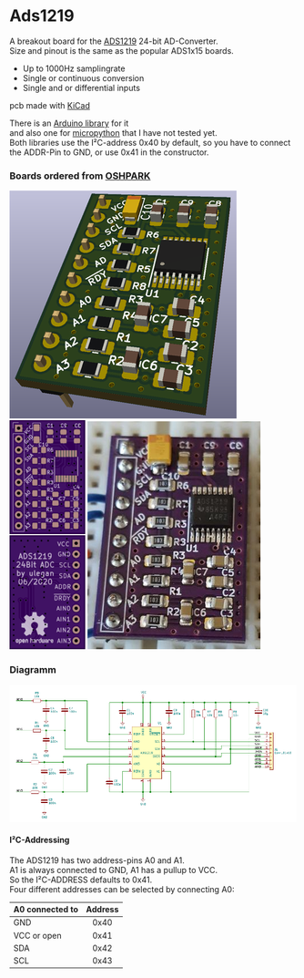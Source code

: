 # Ads1219
A breakout board for the [ADS1219](https://www.ti.com/product/ADS1219) 24-bit AD-Converter.<br />
Size and pinout is the same as the popular ADS1x15 boards.
- Up to 1000Hz samplingrate
- Single or continuous conversion
- Single and or differential inputs

pcb made with [KiCad](https://kicad-pcb.org/)

There is an [Arduino library](https://github.com/OM222O/ADS1219) for it <br />
and also one for [micropython](https://github.com/miketeachman/micropython-ads1219) that I have not tested yet.<br />
Both libraries use the I²C-address 0x40 by default, so you have to connect the ADDR-Pin to GND, or use 0x41 in the constructor.

### Boards ordered from [OSHPARK](https://oshpark.com/)
![kicad rendering](/doc/kicad_s.png) ![preview](/doc/board_osh.png "OSHPARK preview") ![bottom](/doc/populated_board.jpg "populated board")

### Diagramm 
[![Diagramm](/doc/diagramm.png)](/doc/Diagramm.pdf)

#### I²C-Addressing
The ADS1219 has two address-pins A0 and A1. <br />
A1 is always connected to GND, A1 has a pullup to VCC.<br />
So the I²C-ADDRESS defaults to 0x41. <br />
Four different addresses can be selected by connecting A0:

| A0 connected to | Address |
| :-------------- |:-------:|
| GND             | 0x40    |
| VCC or open     | 0x41    |
| SDA             | 0x42    |
| SCL             | 0x43    |

```c++

```
